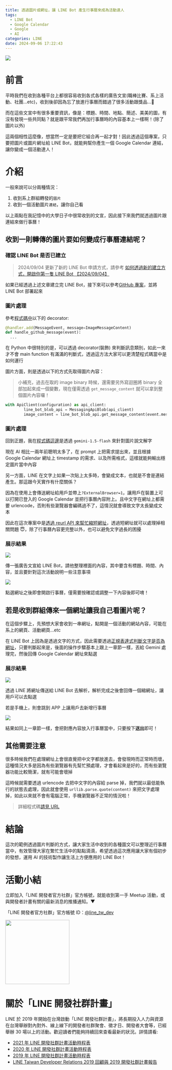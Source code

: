 ```yaml
---
title: 透過圖片或網址，讓 LINE Bot 產生行事曆來成為活動達人
tags:
  - LINE Bot
  - Google Calendar
  - Google
  - AI
categories: LINE
date: 2024-09-06 17:22:43
---
```



![](https://nijialin.com/images/common.jpeg)

# 前言

平時我們在收到各種平台上都很容易收到各式各樣的廣告文宣(職棒比賽、系上活動、社團...etc)，收到後卻因為忘了放進行事曆而錯過了很多活動跟獎品...🥲

而在這些文宣中有很多重要資訊，像是：標題、時間、地點、簡述、美美的圖，有沒有發現一些共同點？就是跟平常我們再加行事曆時的內容基本上一樣啊！(除了圖片以外)

這兩個相性這麼像，想當然一定是要把它組合再一起才對！因此透過這個專案，只要把圖片或圖片網址給 LINE Bot，就能夠幫你產生一個 Google Calendar 連結，讓你變成一個活動達人！

<!-- more -->

# 介紹

一般來說可以分兩種情況：

1. 收到系上群組轉發的`圖片`
2. 收到一個活動圖片`連結`，讓你自己看

以上兩點在我記憶中的大學日子中很常收到的文宣，因此接下來我們就透過圖片跟連結來做行事曆！

## 收到一則轉傳的圖片要如何變成行事曆連結呢？

### 確認 LINE Bot 是否已建立

> 2024/09/04 更新了新的 LINE Bot 申請方式，請參考 [如何透過新的建立方式，開啟你第一隻 LINE Bot 【2024/09/04】](https://techblog.lycorp.co.jp/zh-hant/linebot-2024-create-steps)

如果已經透過上述文章建立完 LINE Bot，接下來可以參考[GitHub 專案](https://github.com/louis70109/linebot-image2calendar)，並將 LINE Bot 部署起來

### 圖片處理

參考[程式碼中](https://github.com/louis70109/linebot-image2calendar/blob/main/main.py)以下的 decorator:

```python
@handler.add(MessageEvent, message=ImageMessageContent)
def handle_github_message(event):
  ...
```

在 Python 中很特別的是，可以透過 decorator(裝飾) 來判斷訊息類別，如此一來才不會 main function 有滿滿的判斷式，透過這方法大家可以更清楚程式碼當中是如何運行

圖片方面，則是透過以下的方式先取得圖片內容：

> 小補充，過去在取的 image binary 時候，還需要另外寫迴圈將 binary 全部加起來成一個變數，現在僅需透過 `get_message_content` 就可以拿到整個圖片內容囉！

```python
with ApiClient(configuration) as api_client:
        line_bot_blob_api = MessagingApiBlob(api_client)
        image_content = line_bot_blob_api.get_message_content(event.message.id)
```

### 圖片處理

回到正題，我在[程式碼這邊](https://github.com/louis70109/linebot-image2calendar/blob/main/utils.py#L57)是透過 `gemini-1.5-flash` 來針對圖片說文解字

現在 AI 相比一兩年前聰明太多了，在 prompt 上把需求提出來，並且根據 Google Calendar 網址上 timestamp 的需求、以及所需格式，這樣就能夠輸出穩定圖片當中內容

另一方面，LINE 在文字上如果一次貼上太多時，會變成文本，也就是不會是連結產生。那這跟今天實作有什麼關係？

因為在使用上會傳送網址給用戶並帶上`?ExternalBrowser=1`，讓用戶在裝置上可以打開已登入的 Google Calendar 並把行事曆內容附上。且中文字在網址上都需要 urlencode，否則有些瀏覽器會編碼過不了，這情況就會導致文字太長變成文本

因此在這次專案中是[透過 reurl API 來幫忙縮短網址](https://github.com/louis70109/linebot-image2calendar/blob/main/utils.py#L85)，透過短網址就可以處理掉相關問題 😇，除了行事曆內容更完整以外，也可以避免文字過長的困擾

### 展示結果

![](https://nijialin.com/images/2024/image2calendar/image.png)

傳一張廣告文宣給 LINE Bot，請他整理裡面的內容，其中要含有標題、時間、內容，並且要針對這次活動說明一些注意事項

![](https://nijialin.com/images/2024/image2calendar/calendar.png)

點選網址之後即會開啟行事曆，僅需要按確認或調整一下內容後即可唷！

## 若是收到群組傳來一個網址讓我自己看圖片呢？

在這個步驟上，先預想大家會收到一串網址，點開是一個活動的網站內容，可能在系上的網頁、活動網頁...etc

在 LINE Bot 上因為是透過文字的方式，因此需要透過[正規表達式判斷文字是否為網址](https://github.com/louis70109/linebot-image2calendar/blob/main/utils.py#L16)，只要判斷起來是，後面的操作步驟基本上跟上一章節一樣，丟給 Gemini 處理完，然後回傳 Google Calendar 網址來點選

### 展示結果

![](https://nijialin.com/images/2024/image2calendar/url.png)

透過 LINE 將網址傳送給 LINE Bot 去解析，解析完成之後會回傳一個縮網址，讓用戶可以去點選

若是手機上，則會跳到 APP 上讓用戶去新增行事曆

![](https://nijialin.com/images/2024/image2calendar/calendar2.png)

結果如同上一章節一樣，會把對應內容放入行事曆當中，只要按下**送出**即可！

## 其他需要注意

很多時候我們在處理網址上會很直覺把中文字都放進去，會發現時而正常時而壞，這種情況大多是因為有些瀏覽器有先幫忙預處理，才會看起來是好的，而有些瀏覽器功能比較簡潔，就有可能會壞掉

這時候就需要透過 urlencode 去把中文字的內容給 parse 掉，我們就以最低能執行的狀態去處理，因此就會使用 `urllib.parse.quote(content)` 來把文字處理掉，如此以來就不會有電腦正常，手機瀏覽器不正常的情況啦！

> 詳細程式碼[請見 URL](https://github.com/louis70109/linebot-image2calendar/blob/main/utils.py#L30)

# 結論

這次的範例透過圖片判斷的方式，讓大家生活中收到的各種圖文可以整理近行事曆當中，有效管理大家在繁忙生活中的點點滴滴，希望透過這次應用讓大家有個初步的發想，運用 AI 的技術製作讓生活上方便應用的 LINE Bot！

# 活動小結

立即加入「LINE 開發者官方社群」官方帳號，就能收到第一手 Meetup 活動，或與開發者計畫有關的最新消息的推播通知。▼

「LINE 開發者官方社群」官方帳號 ID：[@line_tw_dev](https://qr-official.line.me/gs/M_908lugfe_BW.png)

<img src="https://qr-official.line.me/gs/M_908lugfe_BW.png" width="200" height="200">

# 關於「LINE 開發社群計畫」

LINE 於 2019 年開始在台灣啟動「LINE 開發社群計畫」，將長期投入人力與資源在台灣舉辦對內對外、線上線下的開發者社群聚會、徵才日、開發者大會等，已經舉辦 30 場以上的活動。歡迎讀者們能夠持續回來查看最新的狀況。詳情請看:

- [2021 年 LINE 開發社群計畫活動時程表](https://engineering.linecorp.com/zh-hant/blog/2021-line-tw-devrel/)
- [2020 年 LINE 開發社群計畫活動時程表](https://engineering.linecorp.com/zh-hant/blog/2020-line-tw-devrel/)
- [2019 年 LINE 開發社群計畫活動時程表](https://engineering.linecorp.com/zh-hant/blog/line-taiwan-developer-relations-2019-plan/)
- [LINE Taiwan Developer Relations 2019 回顧與 2019 開發社群計畫報告](https://engineering.linecorp.com/zh-hant/blog/line-taiwan-developer-relations-2019/)

<style>
  section.compact {
    font-size: 150%  
  }
  img[alt~="center"] {
    display: block;
    margin: 0 auto;
  }
</style>
